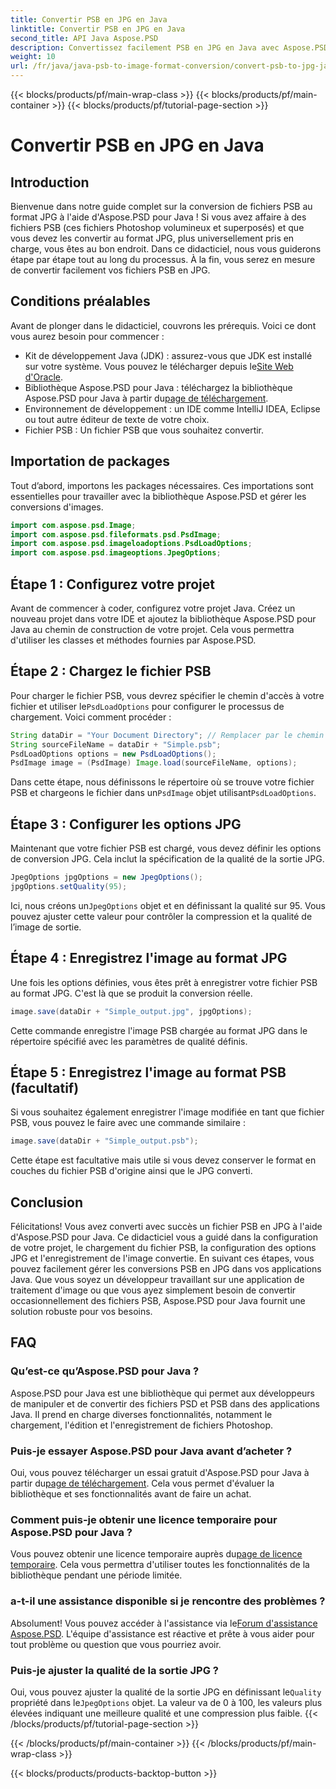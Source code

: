 ```yaml
---
title: Convertir PSB en JPG en Java
linktitle: Convertir PSB en JPG en Java
second_title: API Java Aspose.PSD
description: Convertissez facilement PSB en JPG en Java avec Aspose.PSD. Suivez notre guide détaillé pour des conversions d'images transparentes. Téléchargez, essayez et achetez Aspose.PSD.
weight: 10
url: /fr/java/java-psb-to-image-format-conversion/convert-psb-to-jpg-java/
---
```


{{< blocks/products/pf/main-wrap-class >}}
{{< blocks/products/pf/main-container >}}
{{< blocks/products/pf/tutorial-page-section >}}

# Convertir PSB en JPG en Java

## Introduction
Bienvenue dans notre guide complet sur la conversion de fichiers PSB au format JPG à l'aide d'Aspose.PSD pour Java ! Si vous avez affaire à des fichiers PSB (ces fichiers Photoshop volumineux et superposés) et que vous devez les convertir au format JPG, plus universellement pris en charge, vous êtes au bon endroit. Dans ce didacticiel, nous vous guiderons étape par étape tout au long du processus. À la fin, vous serez en mesure de convertir facilement vos fichiers PSB en JPG.
## Conditions préalables
Avant de plonger dans le didacticiel, couvrons les prérequis. Voici ce dont vous aurez besoin pour commencer :
-  Kit de développement Java (JDK) : assurez-vous que JDK est installé sur votre système. Vous pouvez le télécharger depuis le[Site Web d'Oracle](https://www.oracle.com/java/technologies/javase-downloads.html).
-  Bibliothèque Aspose.PSD pour Java : téléchargez la bibliothèque Aspose.PSD pour Java à partir du[page de téléchargement](https://releases.aspose.com/psd/java/).
- Environnement de développement : un IDE comme IntelliJ IDEA, Eclipse ou tout autre éditeur de texte de votre choix.
- Fichier PSB : Un fichier PSB que vous souhaitez convertir.
## Importation de packages
Tout d’abord, importons les packages nécessaires. Ces importations sont essentielles pour travailler avec la bibliothèque Aspose.PSD et gérer les conversions d'images.
```java
import com.aspose.psd.Image;
import com.aspose.psd.fileformats.psd.PsdImage;
import com.aspose.psd.imageloadoptions.PsdLoadOptions;
import com.aspose.psd.imageoptions.JpegOptions;
```
## Étape 1 : Configurez votre projet
Avant de commencer à coder, configurez votre projet Java. Créez un nouveau projet dans votre IDE et ajoutez la bibliothèque Aspose.PSD pour Java au chemin de construction de votre projet. Cela vous permettra d'utiliser les classes et méthodes fournies par Aspose.PSD.
## Étape 2 : Chargez le fichier PSB
 Pour charger le fichier PSB, vous devrez spécifier le chemin d'accès à votre fichier et utiliser le`PsdLoadOptions` pour configurer le processus de chargement. Voici comment procéder :
```java
String dataDir = "Your Document Directory"; // Remplacer par le chemin de votre répertoire
String sourceFileName = dataDir + "Simple.psb";
PsdLoadOptions options = new PsdLoadOptions();
PsdImage image = (PsdImage) Image.load(sourceFileName, options);
```
 Dans cette étape, nous définissons le répertoire où se trouve votre fichier PSB et chargeons le fichier dans un`PsdImage` objet utilisant`PsdLoadOptions`.
## Étape 3 : Configurer les options JPG
Maintenant que votre fichier PSB est chargé, vous devez définir les options de conversion JPG. Cela inclut la spécification de la qualité de la sortie JPG.
```java
JpegOptions jpgOptions = new JpegOptions();
jpgOptions.setQuality(95);
```
Ici, nous créons un`JpegOptions` objet et en définissant la qualité sur 95. Vous pouvez ajuster cette valeur pour contrôler la compression et la qualité de l’image de sortie.
## Étape 4 : Enregistrez l'image au format JPG
Une fois les options définies, vous êtes prêt à enregistrer votre fichier PSB au format JPG. C'est là que se produit la conversion réelle.
```java
image.save(dataDir + "Simple_output.jpg", jpgOptions);
```
Cette commande enregistre l'image PSB chargée au format JPG dans le répertoire spécifié avec les paramètres de qualité définis.
## Étape 5 : Enregistrez l'image au format PSB (facultatif)
Si vous souhaitez également enregistrer l'image modifiée en tant que fichier PSB, vous pouvez le faire avec une commande similaire :
```java
image.save(dataDir + "Simple_output.psb");
```
Cette étape est facultative mais utile si vous devez conserver le format en couches du fichier PSB d'origine ainsi que le JPG converti.
## Conclusion
Félicitations! Vous avez converti avec succès un fichier PSB en JPG à l'aide d'Aspose.PSD pour Java. Ce didacticiel vous a guidé dans la configuration de votre projet, le chargement du fichier PSB, la configuration des options JPG et l'enregistrement de l'image convertie. En suivant ces étapes, vous pouvez facilement gérer les conversions PSB en JPG dans vos applications Java.
Que vous soyez un développeur travaillant sur une application de traitement d'image ou que vous ayez simplement besoin de convertir occasionnellement des fichiers PSB, Aspose.PSD pour Java fournit une solution robuste pour vos besoins.
## FAQ
### Qu’est-ce qu’Aspose.PSD pour Java ?
Aspose.PSD pour Java est une bibliothèque qui permet aux développeurs de manipuler et de convertir des fichiers PSD et PSB dans des applications Java. Il prend en charge diverses fonctionnalités, notamment le chargement, l'édition et l'enregistrement de fichiers Photoshop.
### Puis-je essayer Aspose.PSD pour Java avant d’acheter ?
 Oui, vous pouvez télécharger un essai gratuit d'Aspose.PSD pour Java à partir du[page de téléchargement](https://releases.aspose.com/). Cela vous permet d'évaluer la bibliothèque et ses fonctionnalités avant de faire un achat.
### Comment puis-je obtenir une licence temporaire pour Aspose.PSD pour Java ?
 Vous pouvez obtenir une licence temporaire auprès du[page de licence temporaire](https://purchase.aspose.com/temporary-license/). Cela vous permettra d'utiliser toutes les fonctionnalités de la bibliothèque pendant une période limitée.
### a-t-il une assistance disponible si je rencontre des problèmes ?
 Absolument! Vous pouvez accéder à l'assistance via le[Forum d'assistance Aspose.PSD](https://forum.aspose.com/c/psd/34). L'équipe d'assistance est réactive et prête à vous aider pour tout problème ou question que vous pourriez avoir.
### Puis-je ajuster la qualité de la sortie JPG ?
 Oui, vous pouvez ajuster la qualité de la sortie JPG en définissant le`Quality` propriété dans le`JpegOptions` objet. La valeur va de 0 à 100, les valeurs plus élevées indiquant une meilleure qualité et une compression plus faible.
{{< /blocks/products/pf/tutorial-page-section >}}

{{< /blocks/products/pf/main-container >}}
{{< /blocks/products/pf/main-wrap-class >}}

{{< blocks/products/products-backtop-button >}}
